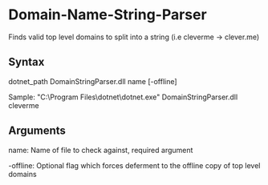 # Domain-Name-String-Parser
Finds valid top level domains to split into a string (i.e cleverme -> clever.me)

Syntax
------
dotnet_path DomainStringParser.dll name [-offline]

Sample: "C:\Program Files\dotnet\dotnet.exe" DomainStringParser.dll cleverme

Arguments
---------
name: Name of file to check against, required argument

-offline: Optional flag which forces deferment to the offline copy of top level domains
